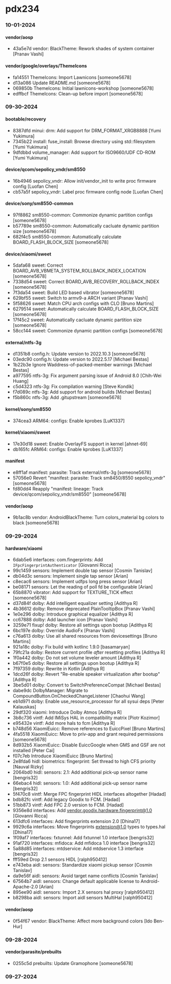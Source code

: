 # pdx234

### 10-01-2024

#### vendor/aosp

* 43a5e7d  vendor: BlackTheme: Rework shades of system container  [Pranav Vashi]

#### vendor/google/overlays/ThemeIcons

* fa14551  ThemeIcons: Import Lawnicons  [someone5678]
* d13a086  Update README.md  [someone5678]
* 069850b  ThemeIcons: Initial lawnicons-workshop  [someone5678]
* edffbcf  ThemeIcons: Clean-up before import  [someone5678]

### 09-30-2024

#### bootable/recovery

* 8387dfd  minui: drm: Add support for DRM_FORMAT_XRGB8888  [Yumi Yukimura]
* 7345b22  install: fuse_install: Browse directory using std::filesystem  [Yumi Yukimura]
* 9dfdbbd  volume_manager: Add support for ISO9660/UDF CD-ROM  [Yumi Yukimura]

#### device/qcom/sepolicy_vndr/sm8550

* 16b4946  sepolicy_vndr: Allow init/vendor_init to write proc firmware config  [Luofan Chen]
* cb57a5f  sepolicy_vndr: Label proc firmware config node  [Luofan Chen]

#### device/sony/sm8550-common

* 97f8862  sm8550-common: Commonize dynamic partition configs  [someone5678]
* b57789e  sm8550-common: Automatically cacluate dynamic partition size  [someone5678]
* 682f4c5  sm8550-common: Automatically calculate BOARD_FLASH_BLOCK_SIZE  [someone5678]

#### device/xiaomi/sweet

* 5dafa68  sweet: Correct BOARD_AVB_VBMETA_SYSTEM_ROLLBACK_INDEX_LOCATION  [someone5678]
* 7338d54  sweet: Correct BOARD_AVB_RECOVERY_ROLLBACK_INDEX  [someone5678]
* 7f3da54  sweet: Build LED based vibrator  [someone5678]
* 629bf55  sweet: Switch to armv9-a ARCH variant  [Pranav Vashi]
* 5f58626  sweet: Match CPU arch configs with CLO  [Bruno Martins]
* 6279514  sweet: Automatically calculate BOARD_FLASH_BLOCK_SIZE  [someone5678]
* 17f45c2  sweet: Automatically cacluate dynamic partition size  [someone5678]
* 58cc144  sweet: Commonize dynamic partition configs  [someone5678]

#### external/ntfs-3g

* d1351b8  config.h: Update version to 2022.10.3  [someone5678]
* 03edc90  config.h: Update version to 2022.5.17  [Michael Bestas]
* 1b22b3e  Ignore Waddress-of-packed-member warnings  [Michael Bestas]
* a977595  ntfs-3g: Fix argument parsing issue of Android 8.0  [Chih-Wei Huang]
* c5d4323  ntfs-3g: Fix compilation warning  [Steve Kondik]
* f7d089c  ntfs-3g: Add support for android builds  [Michael Bestas]
* f5b860c  ntfs-3g: Add .gitupstream  [someone5678]

#### kernel/sony/sm8550

* 374cea3  ARM64: configs: Enable kprobes  [LuK1337]

#### kernel/xiaomi/sweet

* 17e30d18  sweet: Enable OverlayFS support in kernel  [ahnet-69]
* db165fc  ARM64: configs: Enable kprobes  [LuK1337]

#### manifest

* e8ff1af  manifest: parasite: Track external/ntfs-3g  [someone5678]
* 57056e0  Revert "manifest: parasite: Track sm8450/8550 sepolicy_vndr"  [someone5678]
* fd80dd4  Reapply "manifest: lineage: Track device/qcom/sepolicy_vndr/sm8550"  [someone5678]

#### vendor/aosp

* 9b1ac8b  vendor: AndroidBlackTheme: Turn colors_material bg colors to black  [someone5678]

### 09-29-2024

#### hardware/xiaomi

* 6dab5e6  interfaces: com.fingerprints: Add `IFpcFingerprintAuthenticator`  [Giovanni Ricca]
* 99c1459  sensors: Implement double tap sensor  [Cosmin Tanislav]
* db04d3c  sensors: Implement single tap sensor  [Arian]
* c8ecac6  sensors: Implement udfps long press sensor  [Arian]
* be08171  sensors: Let the reading of poll fd be configurable  [Arian]
* 65b8870  vibrator: Add support for TEXTURE_TICK effect  [someone5678]
* d37d84f  dolby: Add intelligent equalizer setting  [Adithya R]
* 4b36612  dolby: Remove deprecated PlainTooltipBox  [Pranav Vashi]
* 1e0e296  dolby: Introduce graphical equalizer  [Adithya R]
* cc67888  dolby: Add launcher icon  [Pranav Vashi]
* 3259e71  fixup! dolby: Restore all settings upon bootup  [Adithya R]
* 6bc197e  dolby: Override AudioFx  [Pranav Vashi]
* c76a613  dolby: Use all shared resources from devicesettings  [Bruno Martins]
* 921a18c  dolby: Fix build with kotlinc 1.9.0  [basamaryan]
* 79fc21a  dolby: Restore current profile _after_ resetting profiles  [Adithya R]
* 1f0a442  dolby: Do not set volume leveler amount  [Adithya R]
* b67f0e5  dolby: Restore all settings upon bootup  [Adithya R]
* 7f97359  dolby: Rewrite in Kotlin  [Adithya R]
* 1dcd26f  dolby: Revert "Re-enable speaker virtualization after bootup"  [Adithya R]
* 3be5d01  dolby: Convert to SwitchPreferenceCompat  [Michael Bestas]
* dabe9dc  DolbyManager: Migrate to CompoundButton.OnCheckedChangeListener  [Chaohui Wang]
* eb1d971  dolby: Enable use_resource_processor for all sysui deps  [Peter Kalauskas]
* 29df320  xiaomi: Introduce Dolby Atmos  [Adithya R]
* 3b8c736  vintf: Add IMiSys HAL in compatibility matrix  [Piotr Kozimor]
* e95432e  vintf: Add more hals to fcm  [Adithya R]
* b748d56  XiaomiEuicc: Remove references to EuiccPixel  [Bruno Martins]
* 4fa5518  XiaomiEuicc: Move to priv-app and grant required permissions  [someone5678]
* 8d932b5  XiaomiEuicc: Disable EuiccGoogle when GMS and GSF are not installed  [Peter Cai]
* f07c7eb  Introduce XiaomiEuicc  [Bruno Martins]
* 2e8fda6  hidl: biometrics: fingerprint: Set thread to high CFS priority  [Nauval Rizky]
* 2064bd0  hidl: sensors: 2.1: Add additional pick-up sensor name  [bengris32]
* 66ebac4  hidl: sensors: 1.0: Add additional pick-up sensor name  [bengris32]
* 5f470c8  vintf: Merge FPC fingerprint HIDL interfaces altogether  [Hadad]
* bdb82fc  vintf: Add legacy Goodix to FCM.  [Hadad]
* 51bb873  vintf: Add FPC 2.0 version to FCM.  [Hadad]
* 9356e8d  interfaces: Add vendor.goodix.hardware.fingerprint@1.0  [Giovanni Ricca]
* 613dfc6  interfaces: Add fingerprints extension 2.0  [Dhina17]
* 9929c6a  interfaces: Move fingerprints extension@1.0 types to types.hal  [Dhina17]
* 1f09af7  interfaces: fxtunnel: Add fxtunnel 1.0 interface  [bengris32]
* 91af720  interfaces: mfidoca: Add mfidoca 1.0 interface  [bengris32]
* 5a88d85  interfaces: mtdservice: Add mtdservice 1.3 interface  [bengris32]
* fff59ed  Drop 2.1 sensors HIDL  [ralph950412]
* e743eba  aidl: sensors: Standardize xiaomi pickup sensor  [Cosmin Tanislav]
* da9e56f  aidl: sensors: Avoid target name conflicts  [Cosmin Tanislav]
* 67564b7  aidl: sensors: Change default applicable license to Android-Apache-2.0  [Arian]
* 895ee90  aidl: sensors: Import 2.X sensors hal proxy  [ralph950412]
* b8298ba  aidl: sensors: Import aidl sensors MultiHal  [ralph950412]

#### vendor/aosp

* 0f54f67  vendor: BlackTheme: Affect more background colors  [Ido Ben-Hur]

### 09-28-2024

#### vendor/parasite/prebuilts

* 0255c5d  prebuilts: Update Gramophone  [someone5678]

### 09-27-2024

